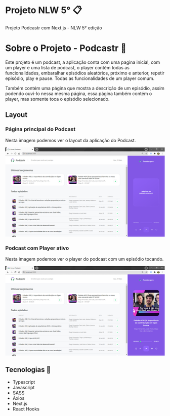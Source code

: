 # Projeto NLW 5° :clipboard:  

Projeto Podcastr com Next.js - NLW 5° edição

# Sobre o Projeto - Podcastr :pencil:

Este projeto é um podcast, a aplicação conta com uma pagina inicial, com um player e uma lista de podcast, o player contém todas as funcionalidades, embaralhar episódios aleatórios, próximo e anterior, repetir episódio, play e pause. Todas as funcionalidades de um player comum.

Também contém uma página que mostra a descrição de um episódio, assim podendo ouvi-lo nessa mesma página, essa página também contém o player, mas somente toca o episódio selecionado.

## Layout 

<h3>Página principal do Podcast</h3>
<p>Nesta imagem podemos ver o layout da aplicação do Podcast.</p>

<img src="./public/Home_Podcastr.png" alt="Imagem da Aplicação"/>

<h3>Podcast com Player ativo</h3>
<p>Nesta imagem podemos ver o player do podcast com um episódio tocando.</p>

<img src="./public/Home_Podcastr-2.png" alt="Imagem da Aplicação"/>

## Tecnologias :wrench:

- Typescript 
- Javascript
- SASS
- Axios
- Next.js
- React Hooks
